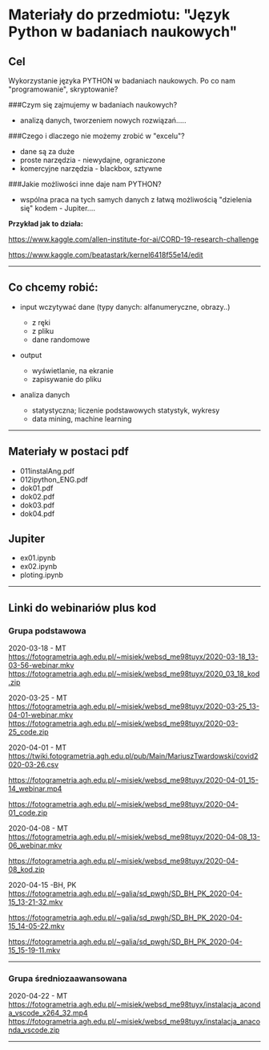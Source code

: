 # Materiały do przedmiotu: "Język Python w badaniach naukowych"
## Cel
Wykorzystanie języka PYTHON w badaniach naukowych.
Po co nam "programowanie", skryptowanie?

###Czym się zajmujemy w badaniach naukowych?
- analizą danych, tworzeniem nowych rozwiązań.....

###Czego i dlaczego nie możemy zrobić w "excelu"?
- dane są za duże
- proste narzędzia - niewydajne, ograniczone 
- komercyjne narzędzia - blackbox, sztywne

###Jakie możliwości inne daje nam PYTHON?
- wspólna praca na tych samych danych z łatwą możliwością "dzielenia się" kodem - Jupiter.... 

**Przykład jak to działa:**

https://www.kaggle.com/allen-institute-for-ai/CORD-19-research-challenge

https://www.kaggle.com/beatastark/kernel6418f55e14/edit


---
## Co chcemy robić:
- input wczytywać dane (typy danych: alfanumeryczne, obrazy..)
    - z ręki
    - z pliku
    - dane randomowe

- output
    - wyświetlanie, na ekranie
    - zapisywanie do pliku
    
- analiza danych
    - statystyczna; liczenie podstawowych statystyk, wykresy
    - data mining, machine learning

---

## Materiały w postaci pdf
- 011instalAng.pdf
- 012ipython_ENG.pdf
- dok01.pdf
- dok02.pdf
- dok03.pdf
- dok04.pdf

## Jupiter

- ex01.ipynb
- ex02.ipynb
- ploting.ipynb

---
## Linki do webinariów plus kod

### Grupa podstawowa

2020-03-18 - MT
https://fotogrametria.agh.edu.pl/~misiek/websd_me98tuyx/2020-03-18_13-03-56-webinar.mkv
https://fotogrametria.agh.edu.pl/~misiek/websd_me98tuyx/2020_03_18_kod.zip

2020-03-25 - MT
https://fotogrametria.agh.edu.pl/~misiek/websd_me98tuyx/2020-03-25_13-04-01-webinar.mkv
https://fotogrametria.agh.edu.pl/~misiek/websd_me98tuyx/2020-03-25_code.zip


2020-04-01 - MT
https://twiki.fotogrametria.agh.edu.pl/pub/Main/MariuszTwardowski/covid2020-03-26.csv

https://fotogrametria.agh.edu.pl/~misiek/websd_me98tuyx/2020-04-01_15-14_webinar.mp4

https://fotogrametria.agh.edu.pl/~misiek/websd_me98tuyx/2020-04-01_code.zip

2020-04-08 - MT
https://fotogrametria.agh.edu.pl/~misiek/websd_me98tuyx/2020-04-08_13-06_webinar.mkv

https://fotogrametria.agh.edu.pl/~misiek/websd_me98tuyx/2020-04-08_kod.zip

2020-04-15 -BH, PK
https://fotogrametria.agh.edu.pl/~galia/sd_pwgh/SD_BH_PK_2020-04-15_13-21-32.mkv

https://fotogrametria.agh.edu.pl/~galia/sd_pwgh/SD_BH_PK_2020-04-15_14-05-22.mkv

https://fotogrametria.agh.edu.pl/~galia/sd_pwgh/SD_BH_PK_2020-04-15_15-19-11.mkv

----
### Grupa średniozaawansowana

2020-04-22 - MT
https://fotogrametria.agh.edu.pl/~misiek/websd_me98tuyx/instalacja_aconda_vscode_x264_32.mp4
https://fotogrametria.agh.edu.pl/~misiek/websd_me98tuyx/instalacja_anaconda_vscode.zip

---